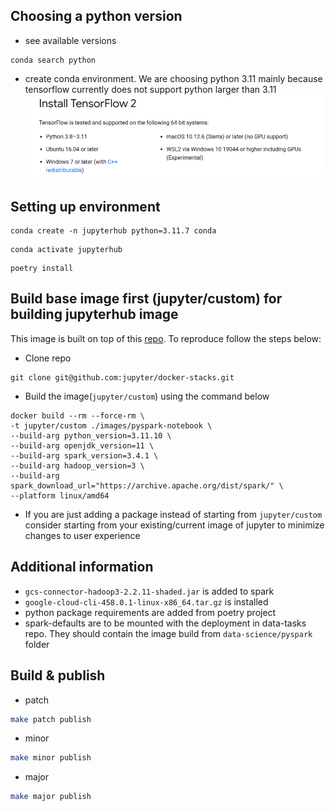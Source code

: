 ## Choosing a python version
- see available versions
```shell
conda search python
```
- create conda environment. We are choosing python 3.11 mainly because tensorflow currently does not support python larger than 3.11
![img.png](img.png)

## Setting up environment 
```shell
conda create -n jupyterhub python=3.11.7 conda
```
```shell
conda activate jupyterhub
```
```shell
poetry install
```

## Build base image first (jupyter/custom) for building jupyterhub image
This image is built on top of this [repo](https://github.com/jupyter/docker-stacks).
To reproduce follow the steps below:
- Clone repo 
```shell
git clone git@github.com:jupyter/docker-stacks.git
```
- Build the image(`jupyter/custom`) using the command below

```shell
docker build --rm --force-rm \
-t jupyter/custom ./images/pyspark-notebook \
--build-arg python_version=3.11.10 \
--build-arg openjdk_version=11 \
--build-arg spark_version=3.4.1 \
--build-arg hadoop_version=3 \
--build-arg spark_download_url="https://archive.apache.org/dist/spark/" \
--platform linux/amd64
```
- If you are just adding a package instead of starting from `jupyter/custom` consider starting from your existing/current image of jupyter to minimize changes to user experience

## Additional information 
- `gcs-connector-hadoop3-2.2.11-shaded.jar` is added to spark 
- `google-cloud-cli-458.0.1-linux-x86_64.tar.gz` is installed
- python package requirements are added from poetry project
- spark-defaults are to be mounted with the deployment in data-tasks repo. 
They should contain the image build from `data-science/pyspark` folder

## Build & publish
- patch
```sh
make patch publish
```
- minor 
```sh
make minor publish
```
- major 
```sh
make major publish
```

